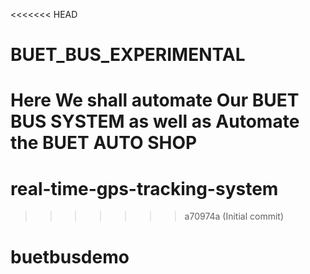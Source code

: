 <<<<<<< HEAD
# BUET_BUS_EXPERIMENTAL
Here We shall automate Our BUET BUS SYSTEM as well as Automate the BUET AUTO SHOP
=======
# real-time-gps-tracking-system
>>>>>>> a70974a (Initial commit)
# buetbusdemo
